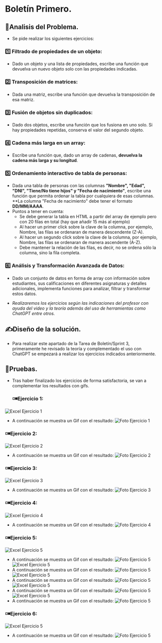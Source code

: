 # Boletín Primero.
## 🔎Analisis del Problema.
- Se pide realizar los siguientes ejercicios:
 ###  1️⃣ Filtrado de propiedades de un objeto:
- Dado un objeto y una lista de propiedades, escribe una función que devuelva un nuevo objeto solo con las propiedades indicadas.
 ###  2️⃣ Transposición de matrices: 
- Dada una matriz, escribe una función que devuelva la transposición de esa matriz.
 ### 3️⃣ Fusión de objetos sin duplicados:
- Dado dos objetos, escribe una función que los fusiona en uno solo. Si hay propiedades repetidas, conserva el valor del segundo objeto.
 ###  4️⃣  Cadena más larga en un array:
- Escribe una función que, dado un array de cadenas, **devuelva la cadena más larga y su longitud**.
 ###  5️⃣ Ordenamiento interactivo de tabla de personas:
- Dada una tabla de personas con las columnas **"Nombre", "Edad", "DNI", "Tiene/No tiene hijos" y "Fecha de nacimiento"**, escribe una función que permita ordenar la tabla por cualquiera de esas columnas. **La columna "Fecha de nacimiento" debe tener el formato **DD/MM/AAAA**.
- Puntos a tener en cuenta:
  - Se debe generar la tabla en HTML a partir del array de ejemplo pero con 20 filas en total (hay que añadir 15 más al ejemplo)
  - Al hacer un primer click sobre la clave de la columna, por ejemplo, Nombre, las filas se ordenaran de manera descendente (Z-A).
  - Al hacer un segundo click sobre la clave de la columna, por ejemplo, Nombre, las filas se ordenaran de manera ascendente (A-Z).
  - Debe mantener la relación de las filas, es decir, no se ordena sólo la columna, sino la fila completa.
###  6️⃣ Análisis y Transformación Avanzada de Datos:
- Dado un conjunto de datos en forma de array con información sobre estudiantes, sus calificaciones en diferentes asignaturas y detalles adicionales, implementa funciones para analizar, filtrar y transformar estos datos.

- *Realizaremos los ejercicios según las indicaciones del profesor con ayuda del video y la teoría además del uso de herramientas como ChatGPT entre otros.*
## ✍Diseño de la solución.
- Para realizar este apartado de la Tarea de Boletín/Sprint 3, primeramente he revisado la teoría y complementado el uso con ChatGPT se empezará a realizar los ejercicios indicados anteriormente.
## 🧾Pruebas.
- Tras haber finalizado los ejercicios de forma satisfactoria, se van a complementar los resultados con gifs.
  ### ◽◾Ejercicio 1:
![Excel Ejercicio 1](https://github.com/JoseAntonioSegura/Imagenes/blob/eae6903e14a21b1202b97038fed228ea5d9cb195/Sprint3%20Ejercicio1.PNG)
  -  A continuación se muestra un Gif con el resultado:
  ![Foto Ejercicio 1](https://github.com/JoseAntonioSegura/Imagenes/blob/cf95ceda7a9f4d14bee39951e47498dc5b7a06dc/Videos/Sprint3%20Ejercicio1.gif)
  ### ◽◾Ejercicio 2:
![Excel Ejercicio 2](https://github.com/JoseAntonioSegura/Imagenes/blob/eae6903e14a21b1202b97038fed228ea5d9cb195/Sprint3%20Ejercicio2.PNG)
  -  A continuación se muestra un Gif con el resultado:
![Foto Ejercicio 2](https://github.com/JoseAntonioSegura/Imagenes/blob/cf95ceda7a9f4d14bee39951e47498dc5b7a06dc/Videos/Sprint3%20Ejercicio2.gif)
  ### ◽◾Ejercicio 3:
![Excel Ejercicio 3](https://github.com/JoseAntonioSegura/Imagenes/blob/eae6903e14a21b1202b97038fed228ea5d9cb195/Sprint3%20Ejercicio3.PNG)
-  A continuación se muestra un Gif con el resultado:
![Foto Ejercicio 3](https://github.com/JoseAntonioSegura/Imagenes/blob/cf95ceda7a9f4d14bee39951e47498dc5b7a06dc/Videos/Sprint3%20Ejercicio3.gif)
  ### ◽◾Ejercicio 4:
![Excel Ejercicio 4](https://github.com/JoseAntonioSegura/Imagenes/blob/eae6903e14a21b1202b97038fed228ea5d9cb195/Sprint3%20Ejercicio4.PNG)
  -  A continuación se muestra un Gif con el resultado:
![Foto Ejercicio 4](https://github.com/JoseAntonioSegura/Imagenes/blob/cf95ceda7a9f4d14bee39951e47498dc5b7a06dc/Videos/Sprint3%20Ejercicio4.gif)
  ### ◽◾Ejercicio 5:
![Excel Ejercicio 5](https://github.com/JoseAntonioSegura/Imagenes/blob/b92cb08df197a28630d2b862cf8b4fdd912d571a/Sprint2%20Ejercicio5.PNG)
  -  A continuación se muestra un Gif con el resultado:
  ![Foto Ejercicio 5](https://github.com/JoseAntonioSegura/Imagenes/blob/cf95ceda7a9f4d14bee39951e47498dc5b7a06dc/Videos/Sprint3%20Ejercicio5.gif)
  ![Excel Ejercicio 5](https://github.com/JoseAntonioSegura/Imagenes/blob/b92cb08df197a28630d2b862cf8b4fdd912d571a/Sprint2%20Ejercicio5.PNG)
  -  A continuación se muestra un Gif con el resultado:
  ![Foto Ejercicio 5](https://github.com/JoseAntonioSegura/Imagenes/blob/cf95ceda7a9f4d14bee39951e47498dc5b7a06dc/Videos/Sprint3%20Ejercicio5.gif)
  ![Excel Ejercicio 5](https://github.com/JoseAntonioSegura/Imagenes/blob/b92cb08df197a28630d2b862cf8b4fdd912d571a/Sprint2%20Ejercicio5.PNG)
  -  A continuación se muestra un Gif con el resultado:
  ![Foto Ejercicio 5](https://github.com/JoseAntonioSegura/Imagenes/blob/cf95ceda7a9f4d14bee39951e47498dc5b7a06dc/Videos/Sprint3%20Ejercicio5.gif)
  ![Excel Ejercicio 5](https://github.com/JoseAntonioSegura/Imagenes/blob/b92cb08df197a28630d2b862cf8b4fdd912d571a/Sprint2%20Ejercicio5.PNG)
  -  A continuación se muestra un Gif con el resultado:
  ![Foto Ejercicio 5](https://github.com/JoseAntonioSegura/Imagenes/blob/cf95ceda7a9f4d14bee39951e47498dc5b7a06dc/Videos/Sprint3%20Ejercicio5.gif)
  ![Excel Ejercicio 5](https://github.com/JoseAntonioSegura/Imagenes/blob/b92cb08df197a28630d2b862cf8b4fdd912d571a/Sprint2%20Ejercicio5.PNG)
  -  A continuación se muestra un Gif con el resultado:
  ![Foto Ejercicio 5](https://github.com/JoseAntonioSegura/Imagenes/blob/cf95ceda7a9f4d14bee39951e47498dc5b7a06dc/Videos/Sprint3%20Ejercicio5.gif)
  ### ◽◾Ejercicio 6:
![Excel Ejercicio 5](https://github.com/JoseAntonioSegura/Imagenes/blob/b92cb08df197a28630d2b862cf8b4fdd912d571a/Sprint2%20Ejercicio5.PNG)
  -  A continuación se muestra un Gif con el resultado:
  ![Foto Ejercicio 5](https://github.com/JoseAntonioSegura/Imagenes/blob/3398ec99b73a18f99aadf2cca76e1b5de96fd4df/Videos/Sprit2%20GIF5.gif)
